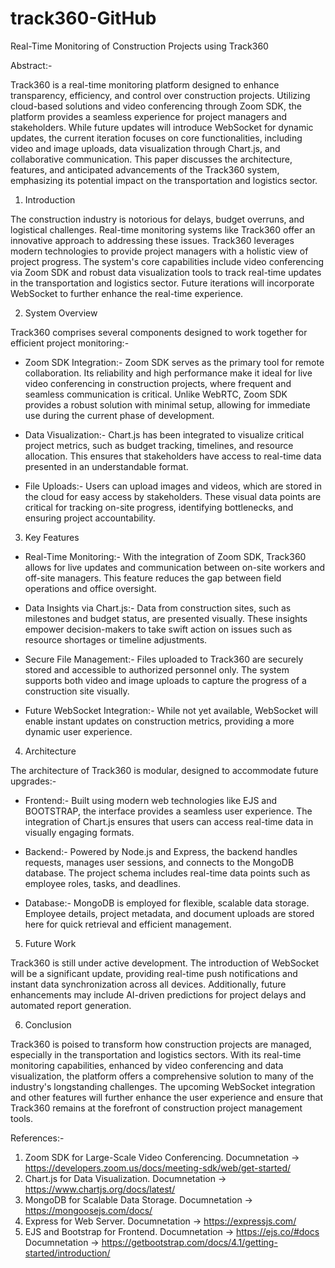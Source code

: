# track360-GitHub

Real-Time Monitoring of Construction Projects using Track360


Abstract:-

Track360 is a real-time monitoring platform designed to enhance transparency, efficiency, and control over construction projects. Utilizing cloud-based solutions and video conferencing through Zoom SDK, the platform provides a seamless experience for project managers and stakeholders. While future updates will introduce WebSocket for dynamic updates, the current iteration focuses on core functionalities, including video and image uploads, data visualization through Chart.js, and collaborative communication. This paper discusses the architecture, features, and anticipated advancements of the Track360 system, emphasizing its potential impact on the transportation and logistics sector.

1. Introduction

The construction industry is notorious for delays, budget overruns, and logistical challenges. Real-time monitoring systems like Track360 offer an innovative approach to addressing these issues. Track360 leverages modern technologies to provide project managers with a holistic view of project progress. The system's core capabilities include video conferencing via Zoom SDK and robust data visualization tools to track real-time updates in the transportation and logistics sector. Future iterations will incorporate WebSocket to further enhance the real-time experience.

2. System Overview

Track360 comprises several components designed to work together for efficient project monitoring:-

- Zoom SDK Integration:-   Zoom SDK serves as the primary tool for remote collaboration. Its reliability and high performance make it ideal for live video conferencing in construction projects, where frequent and seamless communication is critical. Unlike WebRTC, Zoom SDK provides a robust solution with minimal setup, allowing for immediate use during the current phase of development.

- Data Visualization:-     Chart.js has been integrated to visualize critical project metrics, such as budget tracking, timelines, and resource allocation. This ensures that stakeholders have access to real-time data presented in an understandable format.

- File Uploads:-   Users can upload images and videos, which are stored in the cloud for easy access by stakeholders. These visual data points are critical for tracking on-site progress, identifying bottlenecks, and ensuring project accountability.

3. Key Features

- Real-Time Monitoring:-     With the integration of Zoom SDK, Track360 allows for live updates and communication between on-site workers and off-site managers. This feature reduces the gap between field operations and office oversight.

- Data Insights via Chart.js:-   Data from construction sites, such as milestones and budget status, are presented visually. These insights empower decision-makers to take swift action on issues such as resource shortages or timeline adjustments.

- Secure File Management:-   Files uploaded to Track360 are securely stored and accessible to authorized personnel only. The system supports both video and image uploads to capture the progress of a construction site visually.

- Future WebSocket Integration:-     While not yet available, WebSocket will enable instant updates on construction metrics, providing a more dynamic user experience.

4. Architecture

The architecture of Track360 is modular, designed to accommodate future upgrades:-

- Frontend:-     Built using modern web technologies like EJS and BOOTSTRAP, the interface provides a seamless user experience. The integration of Chart.js ensures that users can access real-time data in visually engaging formats.

- Backend:-  Powered by Node.js and Express, the backend handles requests, manages user sessions, and connects to the MongoDB database. The project schema includes real-time data points such as employee roles, tasks, and deadlines.

- Database:-     MongoDB is employed for flexible, scalable data storage. Employee details, project metadata, and document uploads are stored here for quick retrieval and efficient management.

5. Future Work

Track360 is still under active development. The introduction of WebSocket will be a significant update, providing real-time push notifications and instant data synchronization across all devices. Additionally, future enhancements may include AI-driven predictions for project delays and automated report generation.

6. Conclusion

Track360 is poised to transform how construction projects are managed, especially in the transportation and logistics sectors. With its real-time monitoring capabilities, enhanced by video conferencing and data visualization, the platform offers a comprehensive solution to many of the industry's longstanding challenges. The upcoming WebSocket integration and other features will further enhance the user experience and ensure that Track360 remains at the forefront of construction project management tools.

References:-

1. Zoom SDK for Large-Scale Video Conferencing. 
            Documnetation -> https://developers.zoom.us/docs/meeting-sdk/web/get-started/
2. Chart.js for Data Visualization. 
            Documnetation -> https://www.chartjs.org/docs/latest/
3. MongoDB for Scalable Data Storage. 
            Documnetation -> https://mongoosejs.com/docs/
4. Express for Web Server. 
            Documnetation -> https://expressjs.com/
5. EJS and Bootstrap for Frontend. 
            Documnetation -> https://ejs.co/#docs
            Documnetation -> https://getbootstrap.com/docs/4.1/getting-started/introduction/